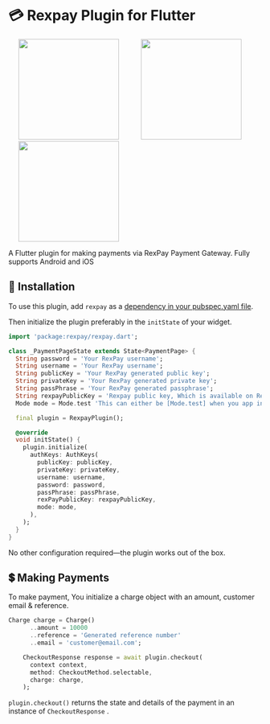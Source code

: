 # :credit_card: Rexpay Plugin for Flutter


<p>
    <img src="https://github.com/accelerex-developer/RexPayFlutter/blob/master/screenshots/landing.png" width="200px" height="auto" hspace="20"/>
    <img src="https://github.com/accelerex-developer/RexPayFlutter/blob/master/screenshots/card.png" width="200px" height="auto" hspace="20"/>
     <img src="https://github.com/accelerex-developer/RexPayFlutter/blob/master/screenshots/bank.png" width="200px" height="auto" hspace="20"/>
</p>


A Flutter plugin for making payments via RexPay Payment Gateway. Fully
supports Android and iOS
## :rocket: Installation
To use this plugin, add `rexpay` as a [dependency in your pubspec.yaml file](https://flutter.io/platform-plugins/).

Then initialize the plugin preferably in the `initState` of your widget.

``` dart
import 'package:rexpay/rexpay.dart';

class _PaymentPageState extends State<PaymentPage> {
  String password = 'Your RexPay username';
  String username = 'Your RexPay username';
  String publicKey = 'Your RexPay generated public key';
  String privateKey = 'Your RexPay generated private key';
  String passPhrase = 'Your RexPay generated passphrase';
  String rexpayPublicKey = 'Rexpay public key, Which is available on RexPay documentation';
  Mode mode = Mode.test 'This can either be [Mode.test] when you app in the development phase or [Mode.live] when you are in been build for production. This is set Mode.test by default';

  final plugin = RexpayPlugin();

  @override
  void initState() {
    plugin.initialize(
      authKeys: AuthKeys(
        publicKey: publicKey,
        privateKey: privateKey,
        username: username,
        password: password,
        passPhrase: passPhrase,
        rexPayPublicKey: rexpayPublicKey,
        mode: mode,
      ),
    );
  }
}
```

No other configuration required&mdash;the plugin works out of the box.

## :heavy_dollar_sign: Making Payments
To make payment, You initialize a charge object with an amount, customer email  & reference.
 

 ```dart
 Charge charge = Charge()
       ..amount = 10000
       ..reference = 'Generated reference number'
       ..email = 'customer@email.com';

     CheckoutResponse response = await plugin.checkout(
       context context,
       method: CheckoutMethod.selectable,
       charge: charge,
     );
 ```

 `plugin.checkout()` returns the state and details of the
 payment in an instance of `CheckoutResponse` .
 

